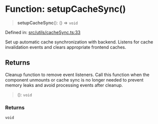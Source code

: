 # Function: setupCacheSync()

> **setupCacheSync**(): () => `void`

Defined in: [src/utils/cacheSync.ts:33](https://github.com/Nick2bad4u/Uptime-Watcher/blob/8a1973382d5fe14c52996ecda381894eb7ecd4a6/src/utils/cacheSync.ts#L33)

Set up automatic cache synchronization with backend.
Listens for cache invalidation events and clears appropriate frontend caches.

## Returns

Cleanup function to remove event listeners. Call this function
when the component unmounts or cache sync is no longer needed to prevent
memory leaks and avoid processing events after cleanup.

> (): `void`

### Returns

`void`
